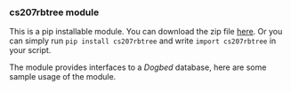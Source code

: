### cs207rbtree module

This is a pip installable module. You can download the zip file [here](https://pypi.python.org/pypi?%3Aaction=pkg_edit&name=cs207rbtree).
Or you can simply run `pip install cs207rbtree` and write `import cs207rbtree` in your script.

The module provides interfaces to a *Dogbed* database, here are some sample usage of the module.

```


```
